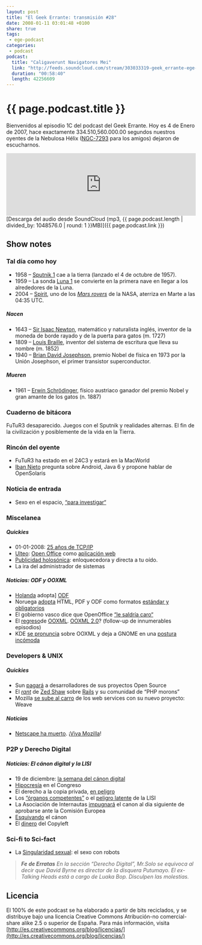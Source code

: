 ```yaml
---
layout: post
title: "El Geek Errante: transmisión #28"
date: 2008-01-11 03:01:48 +0100
share: true
tags:
 - ege-podcast
categories:
 - podcast
podcast:
  title: "Caligaverunt Navigatores Mei"
  link: "http://feeds.soundcloud.com/stream/303033319-geek_errante-ege-podcast-ep28.mp3"
  duration: "00:58:40"
  length: 42256609
---
```


# {{ page.podcast.title }}
Bienvenidos al episodio 1C del podcast del Geek Errante. Hoy es 4 de Enero de 2007, hace exactamente 334.510,560.000.00 segundos nuestros oyentes de la Nebulosa Hélix ([NGC-7293](http://messier.seds.org/xtra/ngc/n7293.html) para los amigos) dejaron de escucharnos.

<iframe width="100%" height="166" scrolling="no" frameborder="no" src="https://w.soundcloud.com/player/?url=https%3A//api.soundcloud.com/tracks/303033319&amp;color=ff5500&amp;auto_play=false&amp;hide_related=false&amp;show_comments=true&amp;show_user=true&amp;show_reposts=false"></iframe>
[Descarga del audio desde SoundCloud (mp3, {{ page.podcast.length | divided_by: 1048576.0 | round: 1 }}MB)]({{ page.podcast.link }})

## Show notes

### Tal día como hoy
- 1958 – [Sputnik 1](https://en.wikipedia.org/wiki/Sputnik_1) cae a la tierra (lanzado el 4 de octubre de 1957).
- 1959 – La sonda [Luna 1](https://en.wikipedia.org/wiki/Luna_1) se convierte en la primera nave en llegar a los alrededores de la Luna.
- 2004 – [Spirit](https://en.wikipedia.org/wiki/Spirit_(rover)), uno de los [*Mars rovers*](https://en.wikipedia.org/wiki/Mars_rover) de la NASA, aterriza en Marte a las 04:35 UTC.

##### Nacen
- 1643 – [Sir Isaac Newton](https://en.wikipedia.org/wiki/Isaac_Newton), matemático y naturalista inglés, inventor de la moneda de borde rayado y de la puerta para gatos (m. 1727)
- 1809 – [Louis Braille](https://en.wikipedia.org/wiki/Louis_Braille), inventor del sistema de escritura que lleva su nombre (m. 1852)
- 1940 – [Brian David Josephson](https://en.wikipedia.org/wiki/Brian_Josephson), premio Nobel de física en 1973 por la Unión Josephson, el primer transistor superconductor.

##### Mueren
- 1961 – [Erwin Schrödinger](https://en.wikipedia.org/wiki/Erwin_Schr%C3%B6dinger), físico austriaco ganador del premio Nobel y gran amante de los gatos (n. 1887)

### Cuaderno de bitácora
FuTuR3 desaparecido. Juegos con el Sputnik y realidades alternas. El fin de la civilización y posiblemente de la vida en la Tierra.

### Rincón del oyente
- FuTuR3 ha estado en el 24C3 y estará en la MacWorld
- [Iban Nieto](https://twitter.com/ibannieto) pregunta sobre Android, Java 6 y propone hablar de OpenSolaris

### Noticia de entrada
- Sexo en el espacio, [“para investigar“](https://www.theguardian.com/science/2000/feb/24/spaceexploration.internationalnews1)

### Miscelanea

##### Quickies
- 01-01-2008: [25 años de TCP/IP](https://en.wikipedia.org/wiki/Internet_protocol_suite)
- [Ulteo](http://arstechnica.com/information-technology/2007/12/hands-on-with-the-new-online-version-of-openoffice-org/): [Open Office](https://slashdot.org/story/07/12/18/0049255/openoffice-online-goes-beta) como [aplicación web](http://web.archive.org/web/20090428181453/http://blogs.sun.com/venky/entry/openoffice_is_now_online_web)
- [Publicidad holosónica](http://web.archive.org/web/20101230073622/http://www.mediabuyerplanner.com/entry/35401/billboard-whispers-into-pedestrians-ears-for-aes-paranormal-state/): enloquecedora y directa a tu oído.
- La ira del administrador de sistemas

##### Noticias: ODF y OOXML
- [Holanda](http://www.cio.co.uk/it-strategy/dutch-government-threatens-to-sideline-microsoft-2374/) adopta] [ODF](https://yro.slashdot.org/story/07/12/10/2317232/dutch-odf-plan-could-sideline-microsoft)
- Noruega [adopta](http://web.archive.org/web/20110825033954/http://virtuelvis.com/archives/2007/12/norway-mandates-html-pdf-odf) HTML, PDF y ODF como formatos [estándar y obligatorios](http://arstechnica.com/information-technology/2007/12/norwegian-government-mandates-open-standards/)
- El gobierno vasco dice que OpenOffice [“le saldría caro“](http://barrapunto.com/article.pl?sid=07/12/10/163232&from=rss)
- El [regreso](https://slashdot.org/story/07/11/22/001228/ecma-receives-3522-comments-on-open-xml-standards)de [OOXML](http://www.xmlaficionado.com/2007/12/ooxml-resolutions-to-ios-comments.html). [OOXML 2.0](http://www.groklaw.net/article.php?story=20071206131310362)? (follow-up de innumerables episodios)
- KDE [se pronuncia](https://tech.slashdot.org/story/07/12/11/161252/kde-and-koffice-rebuke-ooxml-gnome-dithers) sobre OOXML y deja a GNOME en una [postura incómoda](https://www.linux.com/news/gnome-foundation-defends-ooxml-involvement)

### Developers & UNIX

##### Quickies
- Sun [pagará](http://web.archive.org/web/20080829124542/http://blogs.sun.com/bobbreznak/entry/get_paid_for_open_source) a desarrolladores de sus proyectos Open Source
- El [*rant*](https://developers.slashdot.org/story/08/01/02/1811218/rails-bigwig-rails-on-rails-community) de [Zed Shaw](http://web.archive.org/web/20080103072111/http://www.zedshaw.com/rants/rails_is_a_ghetto.html) sobre [Rails](https://techcrunch.com/2008/01/01/zed-shaw-puts-the-smack-down-on-the-rails-community/) y su comunidad de “PHP morons”
- Mozilla [se sube al carro](https://techcrunch.com/2007/12/22/mozilla-expands-its-universe-with-weave/) de los web services con su nuevo proyecto: Weave

##### Noticias
- [Netscape ha muerto](http://web.archive.org/web/20080110052236/http://news.yahoo.com/s/ap/20071228/ap_on_hi_te/netscape_rip). ¡[Viva Mozilla](https://www.jwz.org/gruntle/nomo.html)!

### P2P y Derecho Digital

##### Noticias: El cánon digital y la LISI
- 19 de diciembre: [la semana del cánon digital](http://www.derechoynormas.com/2007/12/la-gran-semana-del-canon-digital.html)
- [Hipocresía](http://web.archive.org/web/20111106222834/http://www.kriptopolis.org/hipocritas) en el Congreso
- El derecho a la copia privada, [en peligro](http://www.bufetalmeida.com/222/canon-digital-y-biologia-evolutiva.html)
- Los [“órganos competentes”](https://bandaancha.eu/articulos/que-lisi-sigue-siendo-peligrosa-detalle-5160) o el [peligro latente](http://www.internautas.org/html/4587.html) de la LISI
- La Asociación de Internautas [impugnará](http://www.internautas.org/html/4610.html) el canon al dia siguiente de aprobarse ante la Comisión Europea
- [Esquivando](http://web.archive.org/web/20110824222105/http://www.kriptopolis.org/esquivando-el-canon) el cánon
- El [dinero](http://www.derechoynormas.com/2007/12/el-dinero-del-canon-copyleft.html) del Copyleft

### Sci-fi to Sci-fact
- La [Singularidad sexual](http://boingboing.net/2007/12/28/the-sex-singularity.html): el sexo con robots

> ***Fe de Erratas***
> *En la sección “Derecho Digital”, Mr.Solo se equivoca al decir que David Byrne es director de la disquera Putumayo. El ex-Talking Heads está a cargo de Luaka Bop. Disculpen las molestias.*

## Licencia
El 100% de este podcast se ha elaborado a partir de bits reciclados, y se distribuye bajo una licencia Creative Commons Atribución-no comercial-share alike 2.5 o superior de España. Para más información, visita [http://es.creativecommons.org/blog/licencias/](http://es.creativecommons.org/blog/licencias/)

